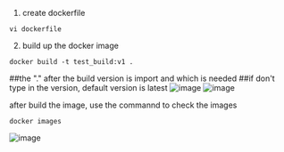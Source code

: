 1. create dockerfile

```
vi dockerfile
```

2. build up the docker image 

```
docker build -t test_build:v1 .
```

##the "." after the build version is import and which is needed
##if don't type in the version, default version is latest
![image](https://github.com/user-attachments/assets/51519d96-860d-4e99-8f14-692de6c9e154)
![image](https://github.com/user-attachments/assets/76eb744b-419c-4124-aaa7-8ba5278dfe31)

after build the image, use the commannd to check the images

```
docker images
```

![image](https://github.com/user-attachments/assets/278284dd-993a-4a9a-9e18-6cf78292585a)

